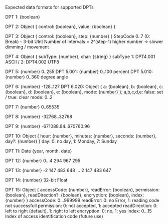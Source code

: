 Expected data formats for supported DPTs

DPT 1: {boolean}

DPT 2: Object { control: {boolean}, value: {boolean} }

DPT 3: Object { control: {boolean}, step: {number} }
    StepCode 0..7 (0: Break) - 3-bit UInt
    Number of intervals = 2^(step-1)
    higher number -> slower dimming / movement

DPT 4: Object { subType: {number}, char: {string} }
    subType 1: DPT4.001 ASCII / 2: DPT4.002 UTF8

DPT 5: {number}
    0..255
DPT 5.001: {number}
    0..100 percent
DPT 5.010: {number}
    0..360 degree angle

DPT 6: {number}
    -128..127
DPT 6.020: Object { a: {boolean}, b: {boolean}, c: {boolean}, d: {boolean}, e: {boolean}, mode: {number} };
    a,b,c,d,e: false: set / true: clear
    mode: 0..2

DPT 7: {number}
    0..65535

DPT 8: {number}
    -32768..32768

DPT 9: {number}
    -671088.64..670760.96

DPT 10: Object { hour: {number}, minutes: {number}, seconds: {number}, day?: {number} }
    day: 0: no day, 1: Monday, 7: Sunday

DPT 11: Date {year, month, date}
    
DPT 12: {number}
    0...4 294 967 295

DPT 13: {number}
    -2 147 483 648 ... 2 147 483 647

DPT 14: {number}
    32-bit Float

DPT 15: Object { accessCode: {number}, readError: {boolean}, permission: {boolean}, readDirection?: {boolean}, encryption: {boolean}, index: {number} }
    accessCode: 0...999999
    readError: 0: no Error, 1: reading code not successfull
    permission: 0: not accepted, 1: accepted
    readDirection: 0: left to right (default), 1: right to left
    encryption: 0: no, 1: yes
    index: 0...15 Index of access identification code (future use)
